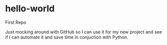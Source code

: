 # hello-world
First Repo

Just mocking around with GitHub so I can use it for my new project and see if I can automate it and save time in conjuction with Python.
